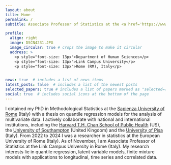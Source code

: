 ```yaml
---
layout: about
title: Home
permalink: /
subtitle: Associate Professor of Statistics at the <a href='https://www.unilink.it/en'>Link Campus University</a>

profile:
  align: right
  image: DSCN4231.JPG
  image_circular: true # crops the image to make it circular
  address: >
    <p style="font-size: 13px">Department of Human Sciences</p>
    <p style="font-size: 13px">Link Campus University</p>
    <p style="font-size: 13px">Rome (RM), Italy</p>


news: true  # includes a list of news items
latest_posts: false  # includes a list of the newest posts
selected_papers: true # includes a list of papers marked as "selected={true}"
social: true  # includes social icons at the bottom of the page
---
```


I obtained my PhD in Methodological Statistics at the <a href='https://www.uniroma1.it/en/pagina-strutturale/home/'>Sapienza University of Rome</a> (Italy) with a thesis on quantile regression models for the analysis of multivariate data. I actively collaborate with national and international institutions, including the <a href='https://www.hsph.harvard.edu/'>Harvard T.H. Chan School of Public Health</a> (US), the <a href='https://www.southampton.ac.uk/'> University of Southampton</a> (United Kingdom) and the <a href='https://www.unipi.it/index.php/english'>University of Pisa</a> (Italy). From 2022 to 2024 I was a researcher in statistics at the European University of Rome (Italy). As of November, I am Associate Professor of Statistics at the Link Campus University in Rome (Italy). My research interests lie in quantile regression, latent variable models, finite mixture models with applications to longitudinal, time series and correlated data.
